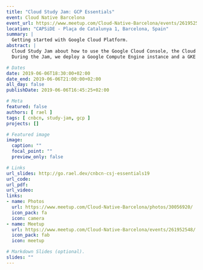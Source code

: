 ```yaml
---
title: "Cloud Study Jam: GCP Essentials"
event: Cloud Native Barcelona
event_url: https://www.meetup.com/Cloud-Native-Barcelona/events/261952548/
location: "CAPSiDE - Plaça de Catalunya 1, Barcelona, Spain"
summary: |
  Getting started with Google Cloud Platform.
abstract: |
  Cloud Study Jam about how to use the Google Cloud Console, the Cloud Shell and the gcloud cli.
  During the Jam, we deploy a Google Compute Engine instance and a GKE Cluster.

# Dates
date: 2019-06-06T18:30:00+02:00
date_end: 2019-06-06T21:00:00+02:00
all_day: false
publishDate: 2019-06-06T16:45:25+02:00

# Meta
featured: false
authors: [ rael ]
tags: [ cnbcn, study-jam, gcp ]
projects: []

# Featured image
image:
  caption: ""
  focal_point: ""
  preview_only: false

# Links
url_slides: http://go.rael.dev/cnbcn-csj-essentials19
url_code:
url_pdf:
url_video:
links:
- name: Photos
  url: https://www.meetup.com/Cloud-Native-Barcelona/photos/30056920/
  icon_pack: fa
  icon: camera
- name: Meetup
  url: https://www.meetup.com/Cloud-Native-Barcelona/events/261952548/
  icon_pack: fab
  icon: meetup

# Markdown Slides (optional).
slides: ""
---
```

